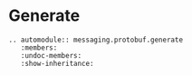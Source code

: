 # Generate

```{eval-rst}
.. automodule:: messaging.protobuf.generate
   :members:
   :undoc-members:
   :show-inheritance:
```
